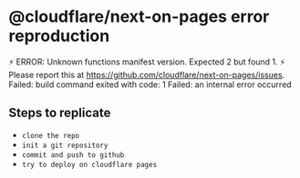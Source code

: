 # @cloudflare/next-on-pages error reproduction

⚡️ ERROR: Unknown functions manifest version. Expected 2 but found 1.
⚡️ Please report this at https://github.com/cloudflare/next-on-pages/issues.
Failed: build command exited with code: 1
Failed: an internal error occurred

## Steps to replicate

- `clone the repo`
- `init a git repository`
- `commit and push to github`
- `try to deploy on cloudflare pages`
